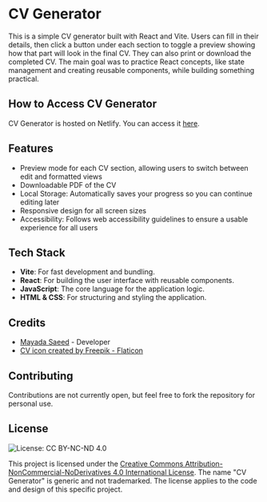 # CV Generator
This is a simple CV generator built with React and Vite. Users can fill in their details, then click a button under each section to toggle a preview showing how that part will look in the final CV. They can also print or download the completed CV.
The main goal was to practice React concepts, like state management and creating reusable components, while building something practical.

## How to Access CV Generator
CV Generator is hosted on Netlify. You can access it [here](https://cvarchitect.netlify.app/).

## Features
- Preview mode for each CV section, allowing users to switch between edit and formatted views
- Downloadable PDF of the CV
- Local Storage: Automatically saves your progress so you can continue editing later
- Responsive design for all screen sizes
- Accessibility: Follows web accessibility guidelines to ensure a usable experience for all users

## Tech Stack
- **Vite**: For fast development and bundling.
- **React**: For building the user interface with reusable components.
- **JavaScript**: The core language for the application logic.
- **HTML & CSS**: For structuring and styling the application.

## Credits
- [Mayada Saeed](https://github.com/Maddily) - Developer
- <a href="https://www.flaticon.com/free-icons/cv" title="CV icons">CV icon created by Freepik - Flaticon</a>

## Contributing
Contributions are not currently open, but feel free to fork the repository for personal use.

## License
![License: CC BY-NC-ND 4.0](https://img.shields.io/badge/License-CC%20BY--NC--ND%204.0-lightgrey.svg)

This project is licensed under the [Creative Commons Attribution-NonCommercial-NoDerivatives 4.0 International License](https://creativecommons.org/licenses/by-nc-nd/4.0/). The name "CV Generator" is generic and not trademarked. The license applies to the code and design of this specific project.
